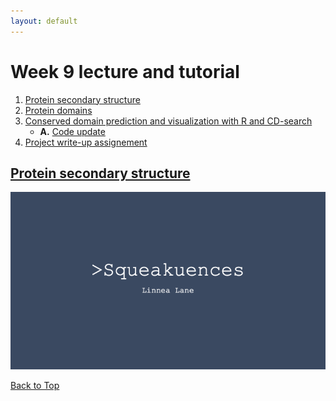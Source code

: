 ```yaml
---
layout: default
---
```


<a name="top"></a>


# Week 9 lecture and tutorial
1. [Protein secondary structure](#structure)
2. [Protein domains](#domains)
3. [Conserved domain prediction and visualization with R and CD-search](#pred)
    - **A.** [Code update](#update)
5. [Project write-up assignement](#write)
    

## <ins>**Protein secondary structure**</ins> <a name="structure"></a>

![squeak01](/Images/Week09/squeak01.png)








[Back to Top](#top)